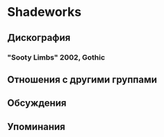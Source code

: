 # Shadeworks



## Дискография

### "Sooty Limbs" 2002, Gothic




## Отношения с другими группами


## Обсуждения


## Упоминания

